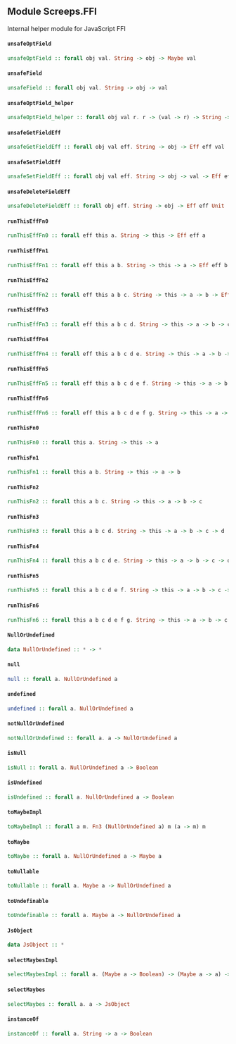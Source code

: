 ## Module Screeps.FFI

Internal helper module for JavaScript FFI

#### `unsafeOptField`

``` purescript
unsafeOptField :: forall obj val. String -> obj -> Maybe val
```

#### `unsafeField`

``` purescript
unsafeField :: forall obj val. String -> obj -> val
```

#### `unsafeOptField_helper`

``` purescript
unsafeOptField_helper :: forall obj val r. r -> (val -> r) -> String -> obj -> r
```

#### `unsafeGetFieldEff`

``` purescript
unsafeGetFieldEff :: forall obj val eff. String -> obj -> Eff eff val
```

#### `unsafeSetFieldEff`

``` purescript
unsafeSetFieldEff :: forall obj val eff. String -> obj -> val -> Eff eff Unit
```

#### `unsafeDeleteFieldEff`

``` purescript
unsafeDeleteFieldEff :: forall obj eff. String -> obj -> Eff eff Unit
```

#### `runThisEffFn0`

``` purescript
runThisEffFn0 :: forall eff this a. String -> this -> Eff eff a
```

#### `runThisEffFn1`

``` purescript
runThisEffFn1 :: forall eff this a b. String -> this -> a -> Eff eff b
```

#### `runThisEffFn2`

``` purescript
runThisEffFn2 :: forall eff this a b c. String -> this -> a -> b -> Eff eff c
```

#### `runThisEffFn3`

``` purescript
runThisEffFn3 :: forall eff this a b c d. String -> this -> a -> b -> c -> Eff eff d
```

#### `runThisEffFn4`

``` purescript
runThisEffFn4 :: forall eff this a b c d e. String -> this -> a -> b -> c -> d -> Eff eff e
```

#### `runThisEffFn5`

``` purescript
runThisEffFn5 :: forall eff this a b c d e f. String -> this -> a -> b -> c -> d -> e -> Eff eff f
```

#### `runThisEffFn6`

``` purescript
runThisEffFn6 :: forall eff this a b c d e f g. String -> this -> a -> b -> c -> d -> e -> f -> Eff eff g
```

#### `runThisFn0`

``` purescript
runThisFn0 :: forall this a. String -> this -> a
```

#### `runThisFn1`

``` purescript
runThisFn1 :: forall this a b. String -> this -> a -> b
```

#### `runThisFn2`

``` purescript
runThisFn2 :: forall this a b c. String -> this -> a -> b -> c
```

#### `runThisFn3`

``` purescript
runThisFn3 :: forall this a b c d. String -> this -> a -> b -> c -> d
```

#### `runThisFn4`

``` purescript
runThisFn4 :: forall this a b c d e. String -> this -> a -> b -> c -> d -> e
```

#### `runThisFn5`

``` purescript
runThisFn5 :: forall this a b c d e f. String -> this -> a -> b -> c -> d -> e -> f
```

#### `runThisFn6`

``` purescript
runThisFn6 :: forall this a b c d e f g. String -> this -> a -> b -> c -> d -> e -> f -> g
```

#### `NullOrUndefined`

``` purescript
data NullOrUndefined :: * -> *
```

#### `null`

``` purescript
null :: forall a. NullOrUndefined a
```

#### `undefined`

``` purescript
undefined :: forall a. NullOrUndefined a
```

#### `notNullOrUndefined`

``` purescript
notNullOrUndefined :: forall a. a -> NullOrUndefined a
```

#### `isNull`

``` purescript
isNull :: forall a. NullOrUndefined a -> Boolean
```

#### `isUndefined`

``` purescript
isUndefined :: forall a. NullOrUndefined a -> Boolean
```

#### `toMaybeImpl`

``` purescript
toMaybeImpl :: forall a m. Fn3 (NullOrUndefined a) m (a -> m) m
```

#### `toMaybe`

``` purescript
toMaybe :: forall a. NullOrUndefined a -> Maybe a
```

#### `toNullable`

``` purescript
toNullable :: forall a. Maybe a -> NullOrUndefined a
```

#### `toUndefinable`

``` purescript
toUndefinable :: forall a. Maybe a -> NullOrUndefined a
```

#### `JsObject`

``` purescript
data JsObject :: *
```

#### `selectMaybesImpl`

``` purescript
selectMaybesImpl :: forall a. (Maybe a -> Boolean) -> (Maybe a -> a) -> a -> JsObject
```

#### `selectMaybes`

``` purescript
selectMaybes :: forall a. a -> JsObject
```

#### `instanceOf`

``` purescript
instanceOf :: forall a. String -> a -> Boolean
```


